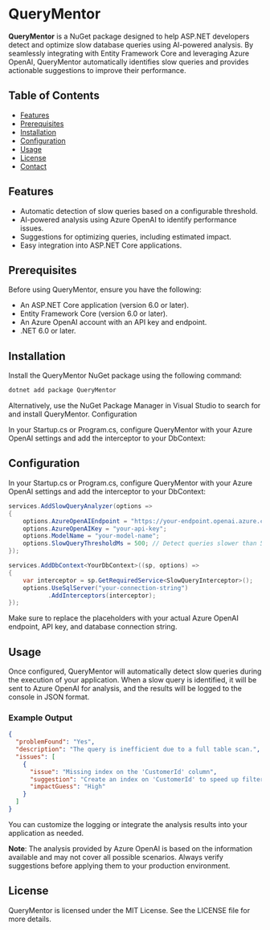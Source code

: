 # QueryMentor

**QueryMentor** is a NuGet package designed to help ASP.NET developers detect and optimize slow database queries using AI-powered analysis. By seamlessly integrating with Entity Framework Core and leveraging Azure OpenAI, QueryMentor automatically identifies slow queries and provides actionable suggestions to improve their performance.

## Table of Contents
- [Features](#features)
- [Prerequisites](#prerequisites)
- [Installation](#installation)
- [Configuration](#configuration)
- [Usage](#usage)
- [License](#license)
- [Contact](#contact)

## Features
- Automatic detection of slow queries based on a configurable threshold.
- AI-powered analysis using Azure OpenAI to identify performance issues.
- Suggestions for optimizing queries, including estimated impact.
- Easy integration into ASP.NET Core applications.


## Prerequisites
Before using QueryMentor, ensure you have the following:
- An ASP.NET Core application (version 6.0 or later).
- Entity Framework Core (version 6.0 or later).
- An Azure OpenAI account with an API key and endpoint.
- .NET 6.0 or later.


## Installation
Install the QueryMentor NuGet package using the following command:

```bash
dotnet add package QueryMentor
```

Alternatively, use the NuGet Package Manager in Visual Studio to search for and install QueryMentor.
Configuration

In your Startup.cs or Program.cs, configure QueryMentor with your Azure OpenAI settings and add the interceptor to your DbContext:

## Configuration

In your Startup.cs or Program.cs, configure QueryMentor with your Azure OpenAI settings and add the interceptor to your DbContext:

```csharp
services.AddSlowQueryAnalyzer(options =>
{
    options.AzureOpenAIEndpoint = "https://your-endpoint.openai.azure.com/";
    options.AzureOpenAIKey = "your-api-key";
    options.ModelName = "your-model-name";
    options.SlowQueryThresholdMs = 500; // Detect queries slower than 500ms
});

services.AddDbContext<YourDbContext>((sp, options) =>
{
    var interceptor = sp.GetRequiredService<SlowQueryInterceptor>();
    options.UseSqlServer("your-connection-string")
           .AddInterceptors(interceptor);
});
```

Make sure to replace the placeholders with your actual Azure OpenAI endpoint, API key, and database connection string.

## Usage

Once configured, QueryMentor will automatically detect slow queries during the execution of your application. When a slow query is identified, it will be sent to Azure OpenAI for analysis, and the results will be logged to the console in JSON format.


### Example Output

```json
{
  "problemFound": "Yes",
  "description": "The query is inefficient due to a full table scan.",
  "issues": [
    {
      "issue": "Missing index on the 'CustomerId' column",
      "suggestion": "Create an index on 'CustomerId' to speed up filtering.",
      "impactGuess": "High"
    }
  ]
}
```

You can customize the logging or integrate the analysis results into your application as needed.

**Note**: The analysis provided by Azure OpenAI is based on the information available and may not cover all possible scenarios. Always verify suggestions before applying them to your production environment.

## License

QueryMentor is licensed under the MIT License. See the LICENSE file for more details.
